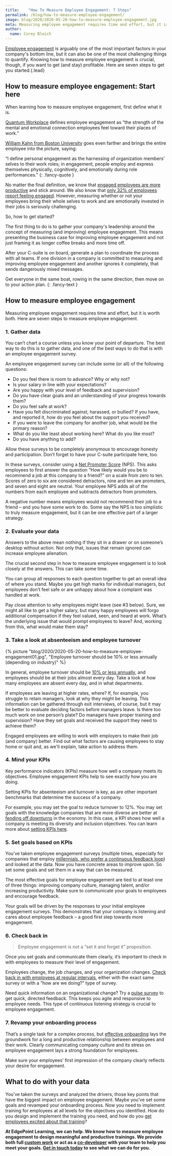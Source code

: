 ```yaml
---
title:    "How To Measure Employee Engagement: 7 Steps"
permalink: /blog/how-to-measure-employee-engagement/
image: blog/2020/2020-05-20-how-to-measure-employee-engagement.jpg
meta: Measuring employee engagement requires time and effort, but it is worth both. Here are seven steps for how to measure employee engagement.
author:
  name: Corey Bleich
---
```


[Employee engagement](/blog/employee-engagement-research/) is arguably one of the most important factors in your company's bottom line, but it can also be one of the most challenging things to quantify. Knowing how to measure employee engagement is crucial, though, if you want to get (and stay) profitable. Here are seven steps to get you started.{.lead}

## How to measure employee engagement: Start here 

When learning how to measure employee engagement, first define what it is.

[Quantum Workplace](https://www.quantumworkplace.com/) defines employee engagement as “the strength of the mental and emotional connection employees feel toward their places of work.” 

[William Kahn from Boston University](https://www.e3solutions.com/blog/william-kahn-father-of-employee-engagement) goes even farther and brings the entire employee into the picture, saying: 

“I define personal engagement as the harnessing of organization members’ selves to their work roles; in engagement, people employ and express themselves physically, cognitively, and emotionally during role performances.”
{: .fancy-quote }

No matter the final definition, we know that [engaged employees are more productive](https://www.gallup.com/workplace/238085/state-american-workplace-report-2017.aspx) and stick around. We also know that [only 32% of employees report feeling engaged](https://news.gallup.com/poll/188144/employee-engagement-stagnant-2015.aspx). However, measuring whether or not your employees bring their whole selves to work and are emotionally invested in their jobs is seriously challenging. 

So, how to get started?

The first thing to do is to gather your company's leadership around the concept of measuring (and improving) employee engagement. This means presenting the business case for improving employee engagement and not just framing it as longer coffee breaks and more time off.

After your C-suite is on board, generate a plan to coordinate the process with all teams. If one division in a company is committed to measuring and improving employee engagement and another ignores it completely, that sends dangerously mixed messages.

Get everyone in the same boat, rowing in the same direction, then move on to your action plan.
{: .fancy-text }

## How to measure employee engagement

Measuring employee engagement requires time and effort, but it is worth both. Here are seven steps to measure employee engagement.

### 1. Gather data

You can’t chart a course unless you know your point of departure. The best way to do this is to gather data, and one of the best ways to do that is with an employee engagement survey. 

An employee engagement survey can include some (or all) of the following questions:

* Do you feel there is room to advance? Why or why not?
* Is your salary in line with your expectations?
* Are you happy with your level of feedback and supervision?
* Do you have clear goals and an understanding of your progress towards them?
* Do you feel safe at work?
* Have you felt discriminated against, harassed, or bullied? If you have, and reported it, how do you feel about the support you received?
* If you were to leave the company for another job, what would be the primary reason?
* What do you like least about working here? What do you like most?
* Do you have anything to add?

Allow these surveys to be completely anonymous to encourage honesty and participation. Don’t forget to have your C-suite participate here, too. 

In these surveys, consider using a [Net Promoter Score](https://www.surveymonkey.com/curiosity/what-is-a-good-net-promoter-score/) (NPS). This asks employees to first answer the question “How likely would you be to recommend a job at this company to a friend?” on a scale from zero to ten. Scores of zero to six are considered detractors, nine and ten are promoters, and seven and eight are neutral. Your employee NPS adds all of the numbers from each employee and subtracts detractors from promoters.

A negative number means employees would not recommend their job to a friend – and you have some work to do. Some say the NPS is too simplistic to truly measure engagement, but it can be one effective part of a larger strategy.

### 2. Evaluate your data

Answers to the above mean nothing if they sit in a drawer or on someone’s desktop without action. Not only that, issues that remain ignored can increase employee alienation. 

The crucial second step in how to measure employee engagement is to look closely at the answers. This can take some time. 

You can group all responses to each question together to get an overall idea of where you stand. Maybe you get high marks for individual managers, but employees don’t feel safe or are unhappy about how a complaint was handled at work.

Pay close attention to why employees might leave (see #3 below). Sure, we might all like to get a higher salary, but many happy employees will forgo additional compensation if they feel valued, seen, and heard at work. What’s the underlying issue that would prompt employees to leave? And, working from this, what would make them stay? 

### 3. Take a look at absenteeism and employee turnover

{% picture "blog/2020/2020-05-20-how-to-measure-employee-engagement01.jpg", "Employee turnover should be 10% or less annually (depending on industry)" %}

In general, employee turnover should be [10% or less annually](https://news.gallup.com/businessjournal/316/truth-about-turnover.aspx), and employees should be at their jobs almost every day. Take a look at how many employees are absent every day, and in what departments.

If employees are leaving at higher rates, where? If, for example, you struggle to retain managers, look at why they might be leaving. This information can be gathered through exit interviews, of course, but it may be better to evaluate deciding factors before managers leave. Is there too much work on one person’s plate? Do managers have proper training and supervision? Have they set goals and received the support they need to achieve them?

Engaged employees are willing to work with employers to make their job (and company) better. Find out what factors are causing employees to stay home or quit and, as we'll explain, take action to address them.

### 4. Mind your KPIs

Key performance indicators (KPIs) measure how well a company meets its objectives. Employee engagement KPIs help to see exactly how you are doing. 

Setting KPIs for absenteeism and turnover is key, as are other important benchmarks that determine the success of a company. 

For example, you may set the goal to reduce turnover to 12%. You may set goals with the knowledge companies that are more diverse are better at [fending off downturns](https://fortune.com/2019/12/20/diversity-inclusion-key-to-beating-next-recession/) in the economy. In this case, a KPI shows how well a company is meeting its diversity and inclusion objectives. You can learn more about [setting KPIs here](https://www.staceybarr.com/questions/howtosetkpis/). 

### 5. Set goals based on KPIs

You’ve taken employee engagement surveys (multiple times, especially for companies that employ [millennials, who prefer a continuous feedback loop](https://www.achievers.com/blog/millennials-and-their-desire-for-always-on-feedback/)) and looked at the data. Now you have concrete areas to improve upon. So set some goals and set them in a way that can be measured. 

The most effective goals for employee engagement are tied to at least one of three things: improving company culture, managing talent, and/or increasing productivity. Make sure to communicate your goals to employees and encourage feedback.

Your goals will be driven by the responses to your initial employee engagement surveys. This demonstrates that your company is listening and cares about employee feedback – a good first step towards more engagement.

### 6. Check back in

>Employee engagement is not a “set it and forget it” proposition.

Once you set goals and communicate them clearly, it’s important to check in with employees to measure their level of engagement.

Employees change, the job changes, and your organization changes. [Check back in with employees at regular intervals](https://hbr.org/2018/03/employee-surveys-are-still-one-of-the-best-ways-to-measure-engagement), either with the exact same survey or with a “how are we doing?” type of survey.

Need quick information on an organizational change? Try a [pulse survey](https://www.quantumworkplace.com/future-of-work/7-tips-for-creating-meaningful-pulse-surveys) to get quick, directed feedback. This keeps you agile and responsive to employee needs. This type of continuous listening strategy is crucial to employee engagement.

### 7. Revamp your onboarding process

That’s a single task for a complex process, but [effective onboarding](/blog/better-new-hire-onboarding/) lays the groundwork for a long and productive relationship between employees and their work. Clearly communicating company culture and its stress on employee engagement lays a strong foundation for employees. 

Make sure your employees’ first impression of the company clearly reflects your desire for engagement.

## What to do with your data 

You’ve taken the surveys and analyzed the drivers, those key points that have the biggest impact on employee engagement. Maybe you’ve set some goals and revamped your onboarding process. Now you need to implement training for employees at all levels for the objectives you identified. How do you design and implement the training you need, and how do you [get employees excited about that training](/blog/get-employees-excited-about-training/)?

<strong>At EdgePoint Learning, we can help. We know how to measure employee engagement to design meaningful and productive trainings. We provide both full [custom work](/custom-elearning-course-development/) or act as a [co-developer](/co-development-services/) with your team to help you meet your goals. [Get in touch today](/contact/) to see what we can do for you.</strong>
